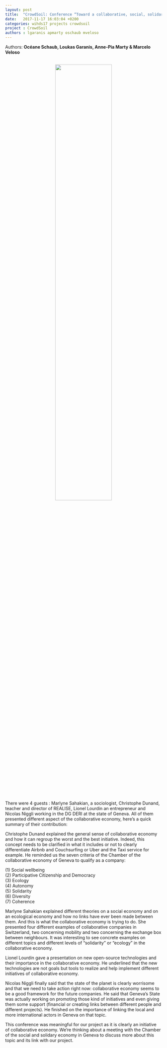 ```yaml
---
layout: post
title:  "CrowdSoil: Conference “Toward a collaborative, social, solidary and ecological economy”"
date:   2017-11-17 16:03:04 +0200
categories: wihds17 projects crowdsoil
project : CrowdSoil
authors : lgaranis apmarty oschaub mveloso
---
```



Authors: **Océane Schaub, Loukas Garanis, Anne-Pia Marty & Marcelo Veloso**

<br>
<center><img src="/images/apres_ge_eco_collaborative_affiche.png" alt=""  width="60%"></center>
<br>

There were 4 guests : Marlyne Sahakian, a sociologist, Christophe Dunand, teacher and director of REALISE, Lionel Lourdin an entrepreneur and Nicolas Niggli working in the DG DERI at the state of Geneva. All of them presented different aspect of the collaborative economy, here’s a quick summary of their contribution:

Christophe Dunand explained the general sense of collaborative economy and how it can regroup the worst and the best initiative. Indeed, this concept needs to be clarified in what it includes or not to clearly differentiate Airbnb and Couchsurfing or Uber and the Taxi service for example. He reminded us the seven criteria of the Chamber of the collaborative economy of Geneva to qualify as a company:

(1) Social wellbeing<br>
(2) Participative Citizenship and Democracy<br>
(3) Ecology<br>
(4) Autonomy<br>
(5) Solidarity<br>
(6) Diversity<br>
(7) Coherence<br>

Marlyne Sahakian explained different theories on a social economy and on an ecological economy and how no links have ever been made between them. And this is what the collaborative economy is trying to do. She presented four different examples of collaborative companies in Switzerland, two concerning mobility and two concerning the exchange box between neighbours. It was interesting to see concrete examples on different topics and different levels of “solidarity” or “ecology” in the collaborative economy.

Lionel Lourdin gave a presentation on new open-source technologies and their importance in the collaborative economy. He underlined that the new technologies are not goals but tools to realize and help implement different initiatives of collaborative economy.

Nicolas Niggli finally said that the state of the planet is clearly worrisome and that we need to take action right now: collaborative economy seems to be a good framework for the future companies. He said that Geneva’s State was actually working on promoting those kind of initiatives and even giving them some support (financial or creating links between different people and different projects). He finished on the importance of linking the local and more international actors in Geneva on that topic.

This conference was meaningful for our project as it is clearly an initiative of collaborative economy. We’re thinking about a meeting with the Chamber of the social and solidary economy in Geneva to discuss more about this topic and its link with our project.

